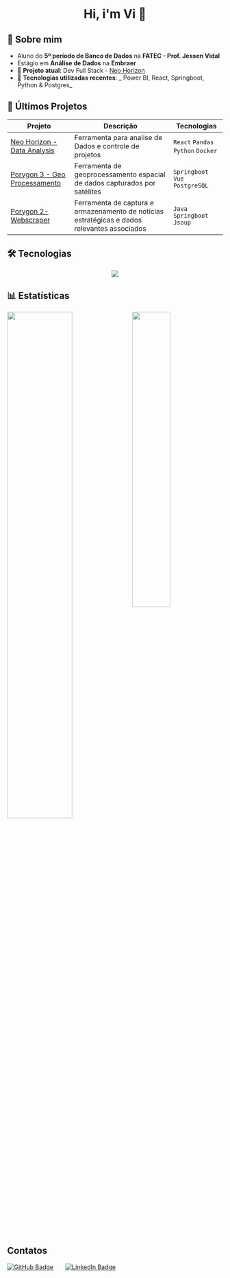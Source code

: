 # <p align="center">Hi, i'm Vi 👋 </p>

## 🧠 Sobre mim
- Aluno do **5º período de Banco de Dados** na **FATEC - Prof. Jessen Vidal**
- Estágio em **Análise de Dados** na **Embraer** 
- 🔭 **Projeto atual**: Dev Full Stack - [Neo Horizon](https://github.com/FatecNeoHorizon/API_5S)
- 🌱 **Tecnologias utilizadas recentes**: _ Power BI, React, Springboot, Python & Postgres_

## 🚀 Últimos Projetos

| Projeto | Descrição | Tecnologias |
|----------|------------|-------------|
| [Neo Horizon - Data Analysis](https://github.com/FatecNeoHorizon/API_5S) | Ferramenta para analise de Dados e controle de projetos | `React` `Pandas` `Python` `Docker` |
| [Porygon 3 - Geo Processamento](https://github.com/PorygonAPI/Porygon3) | Ferramenta de geoprocessamento espacial de dados capturados por satélites | `Springboot` `Vue` `PostgreSQL` |
| [Porygon 2- Webscraper](https://github.com/PorygonAPI/Porygon2?tab=readme-ov-file#pushpin-projeto-api) | Ferramenta de captura e armazenamento de notícias estratégicas e dados relevantes associados | `Java` `Springboot` `Jsoup`

## 🛠️ Tecnologias 
<p align="center">
  <a href="https://skillicons.dev">
    <img src="https://skillicons.dev/icons?i=git,docker,css,html,js,ts,java,python,spring,react,vue,nest,flask,tailwind,sqlite,postgres,mysql&perline=25" />
  </a>
</p>

## 📊 Estatísticas  
<div>
<img alogn="left" width="55%" src="https://github-readme-stats.vercel.app/api?username=vmorais111&count_private=true&show_icons=true&theme=dark">
<img align="right" width="42%" src="https://github-readme-stats.vercel.app/api/top-langs/?username=vmorais111&count_private=true&layout=compact&theme=dark">
</div> 

## Contatos
<p align="left">
  <a href="https://github.com/vmorais11"><img src="https://img.shields.io/static/v1?label=GitHub&message=vmorais111&color=181717&style=for-the-badge&logo=github" alt="GitHub Badge"/></a>
  &nbsp;&nbsp;&nbsp;&nbsp;&nbsp;
  <a href="https://www.linkedin.com/in/vitor-faria-morais-330b19204/"> <img src="https://img.shields.io/static/v1?label=LinkedIn&message=Vitor%20Faria%20Morais&color=0A66C2&style=for-the-badge&logo=linkedin" alt="LinkedIn Badge"/></a>
</p>
